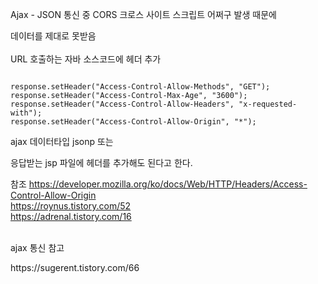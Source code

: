 Ajax - JSON 통신 중 CORS 크로스 사이트 스크립트 어쩌구 발생 때문에<p>
데이터를 제대로 못받음
<br><br>
URL 호출하는 자바 소스코드에 헤더 추가

<pre><code>
response.setHeader("Access-Control-Allow-Methods", "GET");
response.setHeader("Access-Control-Max-Age", "3600");
response.setHeader("Access-Control-Allow-Headers", "x-requested-with");
response.setHeader("Access-Control-Allow-Origin", "*");
</code></pre>

ajax 데이터타입 jsonp 또는 <p>
응답받는 jsp 파일에 헤더를 추가해도 된다고 한다.


참조
https://developer.mozilla.org/ko/docs/Web/HTTP/Headers/Access-Control-Allow-Origin <br>
https://roynus.tistory.com/52 <br>
https://adrenal.tistory.com/16

<br>
ajax 통신 참고<p>
https://sugerent.tistory.com/66
 
